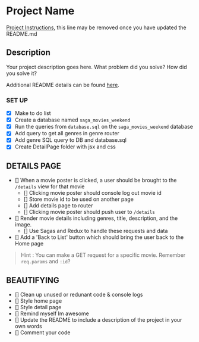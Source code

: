# Project Name

[Project Instructions](./INSTRUCTIONS.md), this line may be removed once you have updated the README.md

## Description

Your project description goes here. What problem did you solve? How did you solve it?

Additional README details can be found [here](https://github.com/PrimeAcademy/readme-template/blob/master/README.md).

### SET UP

- [x] Make to do list
- [x] Create a database named `saga_movies_weekend`
- [x] Run the queries from `database.sql` on the `saga_movies_weekend` database
- [x] Add query to get all genres in genre router
- [x] Add genre SQL query to DB and database.sql
- [x] Create DetailPage folder with jsx and css

## DETAILS PAGE

- [] When a movie poster is clicked, a user should be brought to the `/details` view for that movie
  - [] Clicking movie poster should console log out movie id
  - [] Store movie id to be used on another page
  - [] Add details page to router
  - [] Clicking movie poster should push user to `/details`
- [] Render movie details including genres, title, description, and the image.
  - [] Use Sagas and Redux to handle these requests and data
- [] Add a 'Back to List' button which should bring the user back to the Home page

> Hint : You can make a GET request for a specific movie. Remember `req.params` and `:id`?

## BEAUTIFYING

- [] Clean up unused or redunant code & console logs
- [] Style home page
- [] Style detail page
- [] Remind myself Im awesome
- [] Update the README to include a description of the project in your own words
- [] Comment your code

